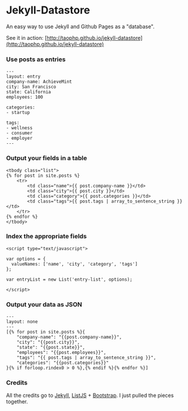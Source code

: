 Jekyll-Datastore
=========

An easy way to use Jekyll and Github Pages as a "database".

See it in action: [http://taophp.github.io/jekyll-datastore](http://taophp.github.io/jekyll-datastore)

### Use posts as entries

```
---
layout: entry
company-name: AchieveMint
city: San Francisco
state: California
employees: 100

categories:
- startup

tags:
- wellness
- consumer
- employer
---
```

### Output your fields in a table

```
<tbody class="list">
{% for post in site.posts %}
	<tr>
		<td class="name">{{ post.company-name }}</td>
		<td class="city">{{ post.city }}</td>
		<td class="category">{{ post.categories }}</td>
		<td class="tags">{{ post.tags | array_to_sentence_string }}</td>
	</tr>
{% endfor %}
</tbody>
```

### Index the appropriate fields

```
<script type="text/javascript">

var options = {
  valueNames: ['name', 'city', 'category', 'tags']
};

var entryList = new List('entry-list', options);

</script>
```

### Output your data as JSON

```
---
layout: none
---
[{% for post in site.posts %}{
	"company-name": "{{post.company-name}}",
	"city": "{{post.city}}",
	"state": "{{post.state}}",
	"employees": "{{post.employees}}",
	"tags": "{{ post.tags | array_to_sentence_string }}",
	"categories": "{{post.categories}}"
}{% if forloop.rindex0 > 0 %},{% endif %}{% endfor %}]
```

### Credits

All the credits go to [Jekyll](http://jekyllrb.com/), [ListJS](http://listjs.com/) + [Bootstrap](http://getbootstrap.com/). I just pulled the pieces together.
